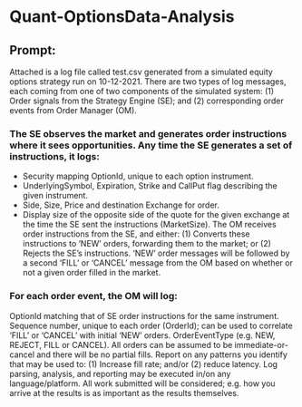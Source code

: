 # Quant-OptionsData-Analysis

## Prompt:
Attached is a log file called test.csv generated from a simulated equity options strategy run on 10-12-2021. There are two types of log messages, each coming from one of two components of the simulated system: (1) Order signals from the Strategy Engine (SE); and (2) corresponding order events from Order Manager (OM).

### The SE observes the market and generates order instructions where it sees opportunities. Any time the SE generates a set of instructions, it logs:
* Security mapping OptionId, unique to each option instrument.
* UnderlyingSymbol, Expiration, Strike and CallPut flag describing the given instrument.
* Side, Size, Price and destination Exchange for order.
* Display size of the opposite side of the quote for the given exchange at the time the SE sent the instructions (MarketSize).
The OM receives order instructions from the SE, and either: (1) Converts these instructions to ‘NEW’ orders, forwarding them to the market; or (2) Rejects the SE’s instructions. ‘NEW’ order messages will be followed by a second ‘FILL’ or ‘CANCEL’ message from the OM based on whether or not a given order filled in the market. 

### For each order event, the OM will log:
OptionId matching that of SE order instructions for the same instrument.
Sequence number, unique to each order (OrderId); can be used to correlate ‘FILL’ or ‘CANCEL’ with initial ‘NEW’ orders.
OrderEventType (e.g. NEW, REJECT, FILL or CANCEL).
All orders can be assumed to be immediate-or-cancel and there will be no partial fills.
Report on any patterns you identify that may be used to: (1) Increase fill rate; and/or (2) reduce latency. Log parsing, analysis, and reporting may be executed in/on any language/platform. All work submitted will be considered; e.g. how you arrive at the results is as important as the results themselves. 
